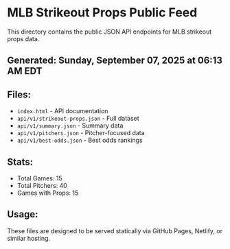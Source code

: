# MLB Strikeout Props Public Feed

This directory contains the public JSON API endpoints for MLB strikeout props data.

## Generated: Sunday, September 07, 2025 at 06:13 AM EDT

## Files:
- `index.html` - API documentation
- `api/v1/strikeout-props.json` - Full dataset
- `api/v1/summary.json` - Summary data
- `api/v1/pitchers.json` - Pitcher-focused data  
- `api/v1/best-odds.json` - Best odds rankings

## Stats:
- Total Games: 15
- Total Pitchers: 40
- Games with Props: 15

## Usage:
These files are designed to be served statically via GitHub Pages, Netlify, or similar hosting.
